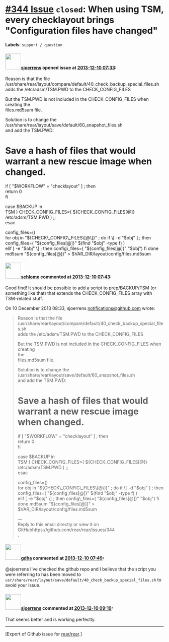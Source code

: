 [\#344 Issue](https://github.com/rear/rear/issues/344) `closed`: When using TSM, every checklayout brings "Configuration files have changed"
============================================================================================================================================

**Labels**: `support / question`

#### <img src="https://avatars.githubusercontent.com/u/6149448?v=4" width="50">[sjoerrens](https://github.com/sjoerrens) opened issue at [2013-12-10 07:33](https://github.com/rear/rear/issues/344):

Reason is that the file
/usr/share/rear/layout/compare/default/40\_check\_backup\_special\_files.sh  
adds the /etc/adsm/TSM.PWD to the CHECK\_CONFIG\_FILES

But the TSM.PWD is not included in the CHECK\_CONFIG\_FILES when
creating the  
files.md5sum file.

Solution is to change the
/usr/share/rear/layout/save/default/60\_snapshot\_files.sh  
and add the TSM.PWD:

Save a hash of files that would warrant a new rescue image when changed.
========================================================================

if \[ "$WORKFLOW" = "checklayout" \] ; then  
return 0  
fi

case $BACKUP in  
TSM ) CHECK\_CONFIG\_FILES=( ${CHECK\_CONFIG\_FILES\[@\]}
/etc/adsm/TSM.PWD ) ;;  
esac

config\_files=()  
for obj in "${CHECK\_CONFIG\_FILES\[@\]}" ; do  
if \[ -d "$obj" \] ; then  
config\_files=( "${config\_files\[@\]}" $(find "$obj" -type f) )  
elif \[ -e "$obj" \] ; then  
config\_files=( "${config\_files\[@\]}" "$obj")  
fi  
done  
md5sum "${config\_files\[@\]}" &gt; $VAR\_DIR/layout/config/files.md5sum

#### <img src="https://avatars.githubusercontent.com/u/101384?v=4" width="50">[schlomo](https://github.com/schlomo) commented at [2013-12-10 07:43](https://github.com/rear/rear/issues/344#issuecomment-30205331):

Good find! It should be possible to add a script to prep/BACKUP/TSM
(or  
something like that) that extends the CHECK\_CONFIG\_FILES array with  
TSM-related stuff.

On 10 December 2013 08:33, sjoerrens <notifications@github.com> wrote:

> Reason is that the file  
> /usr/share/rear/layout/compare/default/40\_check\_backup\_special\_files.sh  
> adds the /etc/adsm/TSM.PWD to the CHECK\_CONFIG\_FILES
>
> But the TSM.PWD is not included in the CHECK\_CONFIG\_FILES when
> creating  
> the  
> files.md5sum file.
>
> Solution is to change the  
> /usr/share/rear/layout/save/default/60\_snapshot\_files.sh  
> and add the TSM.PWD:
>
> Save a hash of files that would warrant a new rescue image when changed.
> ========================================================================
>
> if \[ "$WORKFLOW" = "checklayout" \] ; then  
> return 0  
> fi
>
> case $BACKUP in  
> TSM ) CHECK\_CONFIG\_FILES=( ${CHECK\_CONFIG\_FILES\[@\]}
> /etc/adsm/TSM.PWD ) ;;  
> esac
>
> config\_files=()  
> for obj in "${CHECK\_CONFIG\_FILES\[@\]}" ; do  
> if \[ -d "$obj" \] ; then  
> config\_files=( "${config\_files\[@\]}" $(find "$obj" -type f) )  
> elif \[ -e "$obj" \] ; then  
> config\_files=( "${config\_files\[@\]}" "$obj")  
> fi  
> done  
> md5sum "${config\_files\[@\]}" &gt;
> $VAR\_DIR/layout/config/files.md5sum
>
> —  
> Reply to this email directly or view it on
> GitHubhttps://github.com/rear/rear/issues/344  
> .

#### <img src="https://avatars.githubusercontent.com/u/888633?u=cdaeb31efcc0048d3619651aa18dd4b76e636b21&v=4" width="50">[gdha](https://github.com/gdha) commented at [2013-12-10 07:49](https://github.com/rear/rear/issues/344#issuecomment-30205591):

@sjoerrens I've checked the github repo and I believe that the script
you were referring to has been moved to
`usr/share/rear/layout/save/default/40_check_backup_special_files.sh` to
avoid your issue.

#### <img src="https://avatars.githubusercontent.com/u/6149448?v=4" width="50">[sjoerrens](https://github.com/sjoerrens) commented at [2013-12-10 09:19](https://github.com/rear/rear/issues/344#issuecomment-30209948):

That seems better and is working perfectly.

------------------------------------------------------------------------

\[Export of Github issue for
[rear/rear](https://github.com/rear/rear).\]
